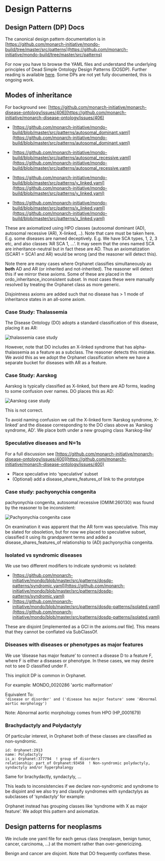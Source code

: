 # Design Patterns

## Design Pattern (DP) Docs

The canonical design pattern documentation is in [https://github.com/monarch-initiative/mondo-build/tree/master/src/patterns](https://github.com/monarch-initiative/mondo-build/tree/master/src/patterns)

For now you have to browse the YAML files and understand the underlying principles of Dead Simple Ontology Design Patterns (DOSDP). Further reading is available [here](https://jbiomedsem.biomedcentral.com/articles/10.1186/s13326-017-0126-0).  Some DPs are not yet fully documented, this is ongoing work.

## Modes of inheritance

For background see: [https://github.com/monarch-initiative/monarch-disease-ontology/issues/406](https://github.com/monarch-initiative/monarch-disease-ontology/issues/406)

* [https://github.com/monarch-initiative/mondo-build/blob/master/src/patterns/autosomal_dominant.yaml](https://github.com/monarch-initiative/mondo-build/blob/master/src/patterns/autosomal_dominant.yaml)

* [https://github.com/monarch-initiative/mondo-build/blob/master/src/patterns/autosomal_recessive.yaml](https://github.com/monarch-initiative/mondo-build/blob/master/src/patterns/autosomal_recessive.yaml)

* [https://github.com/monarch-initiative/mondo-build/blob/master/src/patterns/y_linked.yaml](https://github.com/monarch-initiative/mondo-build/blob/master/src/patterns/y_linked.yaml)

* [https://github.com/monarch-initiative/mondo-build/blob/master/src/patterns/x_linked.yaml](https://github.com/monarch-initiative/mondo-build/blob/master/src/patterns/x_linked.yaml)
 
These are axiomatized using HPO classes (autosomal dominant (AD), autosomal recessive (AR), X-linked, ..). Note that care must be taken here. E.g. some diseases are named deceptively. E.g. We have SCA types, 1, 2, 3 etc, and also classes ‘AR SCA 1, …’. It may seem that the ones named SCA are inheritance-neutral but in fact these are AD. Thus an axiomatization (SCAR1 = SCA1 and AR) would be wrong (and the reasoner will detect this).
 
Note there are many cases where Orphanet classifies simultaneously as **both** AD and AR (or inherited and not-inherited). The reasoner will detect this if we mirror these axioms. Some of these are placed in the ordo_inheritance_inconsistent subset. In most cases these were manually resolved by treating the Orphanet class as more generic.
 
Disjointness axioms are added such that no disease has > 1 mode of inheritance states in an all-some axiom.
 
### Case Study: Thalassemia
 
The Disease Ontology (DO) adopts a standard classification of this disease, placing it as AR:

![thalassemia case study](images/thalassemia-case.png)
 
However, note that DO includes an X-linked syndrome that has alpha-thalassemia as a feature as a subclass. The reasoner detects this mistake.
We avoid this as we adopt the Orphanet classification where we have a separate bucket for diseases with AR as a feature.
 
### Case Study: Aarskog
 
Aarskog is typically classified as X-linked, but there are AD forms, leading to some confusion over names. DO places this as AD:

![Aarskog case study](images/aarskog-case.png)
 
This is not correct.
 
To avoid naming confusion we call the X-linked form ‘Aarskog syndrome, X-linked’ and the disease corresponding to the DO class above as ‘Aarskog syndrome, AD’. We place both under a new grouping class ‘Aarskog-like’

### Speculative diseases and N=1s

For a full discussion see [https://github.com/monarch-initiative/monarch-disease-ontology/issues/400](https://github.com/monarch-initiative/monarch-disease-ontology/issues/400)

* Place speculative into ‘speculative’ subset
* (Optional) add a disease_shares_features_of link to the prototype

### Case study: pachyonychia congenita
 
pachyonychia congenita, autosomal recessive (OMIM:260130) was found by the reasoner to be inconsistent:

![Pachyonychia congenita case](images/pachyonychia-case.png)

On examination it was apparent that the AR form was speculative. This may be slated for obsoletion, but for now we placed to speculative subset, classified it using its grandparent terms and added a disease_shares_features_of relationship to (AD) pachyonychia congenita.

### Isolated vs syndromic diseases
 
We use two different modifiers to indicate syndromic vs isolated:

* [https://github.com/monarch-initiative/mondo/blob/master/src/patterns/dosdp-patterns/syndromic.yaml](https://github.com/monarch-initiative/mondo/blob/master/src/patterns/dosdp-patterns/syndromic.yaml)
* [https://github.com/monarch-initiative/mondo/blob/master/src/patterns/dosdp-patterns/isolated.yaml](https://github.com/monarch-initiative/mondo/blob/master/src/patterns/dosdp-patterns/isolated.yaml)

These are disjoint [implemented as a GCI in the axioms.owl file]. This means that they cannot be conflated via SubClassOf.
 
### Diseases with diseases or phenotypes as major features
 
We use ‘disease has major feature’ to connect a disease D to a feature F, where F is either a diseases or phenotype. In these cases, we may desire not to see D classified under F.
 
This implicit DP is common in Orphanet.

For example: MONDO_0020286 'aortic malformation'

Equivalent To:  
`'disease or disorder' and ('disease has major feature' some 'Abnormal aortic morphology')`

Note: Abnormal aortic morphology comes from HPO (HP_0001679)
 
### Brachydactyly and Polydactyly
 
Of particular interest, in Orphanet both of these classes are classified as non-syndromic.

```
id: Orphanet:2913
name: Polydactyly
is_a: Orphanet:377794  ! group of disorders
relationship: part_of Orphanet:93458  ! Non-syndromic polydactyly, syndactyly and/or hyperphalangy
```

Same for brachydactly, syndactyly, …
 
This leads to inconsistencies if we declare non-syndromic and syndrome to be disjoint and we also try and classify syndromes with syndactylys as subclasses of ‘syndactyly’ for example:
 
Orphanet instead has grouping classes like ‘syndrome with X as major feature’. We adopt this pattern and axiomatize.

## Design patterns for neoplasms

We include one yaml file for each genus class (neoplasm, benign tumor, cancer, carcinoma, …) at the moment rather than over-genericizing.

Benign and cancer are disjoint. Note that DO frequently conflates these.
